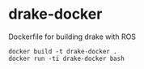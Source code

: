 # drake-docker
Dockerfile for building drake with ROS

~~~
docker build -t drake-docker .
docker run -ti drake-docker bash
~~~
